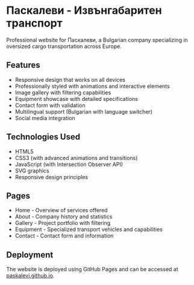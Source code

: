 # Паскалеви - Извънгабаритен транспорт

Professional website for Паскалеви, a Bulgarian company specializing in oversized cargo transportation across Europe.

## Features

- Responsive design that works on all devices
- Professionally styled with animations and interactive elements
- Image gallery with filtering capabilities
- Equipment showcase with detailed specifications
- Contact form with validation
- Multilingual support (Bulgarian with language switcher)
- Social media integration

## Technologies Used

- HTML5
- CSS3 (with advanced animations and transitions)
- JavaScript (with Intersection Observer API)
- SVG graphics
- Responsive design principles

## Pages

- Home - Overview of services offered
- About - Company history and statistics
- Gallery - Project portfolio with filtering
- Equipment - Specialized transport vehicles and capabilities
- Contact - Contact form and information

## Deployment

The website is deployed using GitHub Pages and can be accessed at [paskalevi.github.io](https://paskalevi.github.io). 